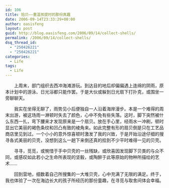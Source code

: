 ```yaml
---
id: 106
title: 拾贝——重温孩提时的那份真趣
date: 2006-09-14T23:33:29+00:00
author: oasisfeng
layout: post
guid: http://blog.oasisfeng.com/2006/09/14/collect-shells/
permalink: /2006/09/14/collect-shells/
dsq_thread_id:
  - "250426221"
  - "250426221"
categories:
  - Life
tags:
  - Life
---
```

　　上周末，部门组织去西冲海滩游玩。到达目的地后却偏偏遇上连绵的阴雨，原本计划中的游泳、日光浴都只能作罢。于是大伙或躲到日光扇下打扑克，或围坐一旁聊聊天。

　　我实在坐得无聊了，雨势见小后便独自一人沿着海岸漫步。本是一个难得的周末出游，被这场雨一淋顿时失去了颜色，心中不免有些失落。这时，脚下突然被什么东西一扎，弯下腰来才发现原来是一个扇贝。放在手心里，经雨水一冲刷，顿时显出它美丽的褐色条纹和凹凸有致的棱角来。如此完整有形的扇贝倒是只在工艺品商店里见到过。一个小小的意外惊喜顿时激发了我的兴致，于是开始沿途仔细的搜寻各式美丽的贝壳，没想到这么一趟下来倒还真的拾到不少平时难得一见的贝壳。

　　寻寻，觅觅，或惋惜于手中贝壳的一丝残缺，或欣喜因发现脚下贝类的与众不同，或感叹如此若小之生命所表现的坚毅，或陶醉于此等原始的物种所描绘的艺术……

　　回到营地，细数着自己所搜集的一大堆贝壳，心中充满了无限的满足。终于，我也体验了一次在海边长大的孩子所经历的那份童趣，在寻觅与取舍间体会幸福。